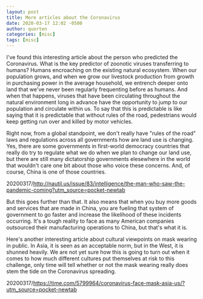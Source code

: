 ```yaml
---
layout: post
title: More articles about the Coronavirus
date: 2020-03-17 12:02 -0500
author: quorten
categories: [misc]
tags: [misc]
---
```


I've found this interesting article about the person who predicted the
Coronavirus.  What is the key predictor of zoonotic viruses
transferring to humans?  Humans encroaching on the existing natural
ecosystem.  When our population grows, and when we grow our livestock
production from growth in purchasing power in the average household,
we entrench deeper onto land that we've never been regularly
frequenting before as humans.  And when that happens, viruses that
have been circulating throughout the natural environment long in
advance have the opportunity to jump to our population and circulate
within us.  To say that this is predictable is like saying that it is
predictable that without rules of the road, pedestrians would keep
getting run over and killed by motor vehicles.

Right now, from a global standpoint, we don't really have "rules of
the road" laws and regulations across all governments how are land use
is changing.  Yes, there are some governments in first-world democracy
countries that really do try to regulate what we do when we plan to
change our land use, but there are still many dictatorship governments
elesewhere in the world that wouldn't care one bit about those who
voice these concerns.  And, of course, China is one of those
countries.

20200317/http://nautil.us/issue/83/intelligence/the-man-who-saw-the-pandemic-coming?utm_source=pocket-newtab

<!-- more -->

But this goes further than that.  It also means that when you buy more
goods and services that are made in China, you are fueling that system
of government to go faster and increase the likelihood of these
incidents occurring.  It's a tough reality to face as many American
companies outsourced their manufacturing operations to China, but
that's what it is.

Here's another interesting article about cultural viewpoints on mask
wearing in public.  In Asia, it is seen as an acceptable norm, but in
the West, it is shunned heavily.  We are not yet sure how this is
going to turn out when it comes to how much different cultures put
themselves at risk to this challenge, only time will tell whether or
not the mask wearing really does stem the tide on the Coronavirus
spreading.

20200317/https://time.com/5799964/coronavirus-face-mask-asia-us/?utm_source=pocket-newtab
